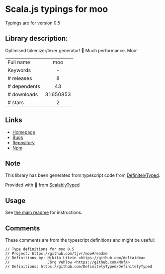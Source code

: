 
# Scala.js typings for moo

Typings are for version 0.5

## Library description:
Optimised tokenizer/lexer generator! 🐄 Much performance. Moo!

|                    |                 |
| ------------------ | :-------------: |
| Full name          | moo |
| Keywords           | - |
| # releases         | 8 |
| # dependents       | 43 |
| # downloads        | 31650853 |
| # stars            | 2 |

## Links
- [Homepage](https://github.com/tjvr/moo#readme)
- [Bugs](https://github.com/tjvr/moo/issues)
- [Repository](https://github.com/tjvr/moo)
- [Npm](https://www.npmjs.com/package/moo)
    


## Note
This library has been generated from typescript code from [DefinitelyTyped](https://definitelytyped.org).

Provided with :purple_heart: from [ScalablyTyped](https://github.com/oyvindberg/ScalablyTyped)

## Usage
See [the main readme](../../readme.md) for instructions.

## Comments

These comments are from the typescript definitions and might be useful:
```
// Type definitions for moo 0.5
// Project: https://github.com/tjvr/moo#readme
// Definitions by: Nikita Litvin <https://github.com/deltaidea>
//                 Jörg Vehlow <https://github.com/MofX>
// Definitions: https://github.com/DefinitelyTyped/DefinitelyTyped

```

